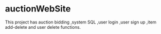 # auctionWebSite
This project has auction bidding ,system SQL ,user login ,user sign up ,item add-delete and user delete functions.
